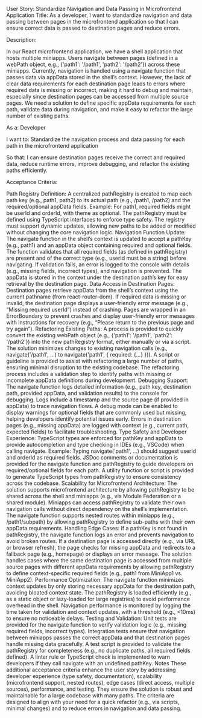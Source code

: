 User Story: Standardize Navigation and Data Passing in Microfrontend Application
Title: As a developer, I want to standardize navigation and data passing between pages in the microfrontend application so that I can ensure correct data is passed to destination pages and reduce errors.

Description:

In our React microfrontend application, we have a shell application that hosts multiple miniapps. Users navigate between pages (defined in a webPath object, e.g., {'path1': '/path1', 'path2': '/path2'}) across these miniapps. Currently, navigation is handled using a navigate function that passes data via appData stored in the shell’s context. However, the lack of clear data requirements for each destination page leads to errors where required data is missing or incorrect, making it hard to debug and maintain, especially since destination pages can be accessed from multiple source pages. We need a solution to define specific appData requirements for each path, validate data during navigation, and make it easy to refactor the large number of existing paths.

As a: Developer

I want to: Standardize the navigation process and data passing for each path in the microfrontend application

So that: I can ensure destination pages receive the correct and required data, reduce runtime errors, improve debugging, and refactor the existing paths efficiently.

Acceptance Criteria:

Path Registry Definition:
A centralized pathRegistry is created to map each path key (e.g., path1, path2) to its actual path (e.g., /path1, /path2) and the required/optional appData fields.
Example: For path1, required fields might be userId and orderId, with theme as optional.
The pathRegistry must be defined using TypeScript interfaces to enforce type safety.
The registry must support dynamic updates, allowing new paths to be added or modified without changing the core navigation logic.
Navigation Function Update:
The navigate function in the shell’s context is updated to accept a pathKey (e.g., path1) and an appData object containing required and optional fields.
The function validates that all required fields (as defined in pathRegistry) are present and of the correct type (e.g., userId must be a string) before navigating.
If validation fails, an error is logged to the console with details (e.g., missing fields, incorrect types), and navigation is prevented.
The appData is stored in the context under the destination path’s key for easy retrieval by the destination page.
Data Access in Destination Pages:
Destination pages retrieve appData from the shell’s context using the current pathname (from react-router-dom).
If required data is missing or invalid, the destination page displays a user-friendly error message (e.g., “Missing required userId”) instead of crashing.
Pages are wrapped in an ErrorBoundary to prevent crashes and display user-friendly error messages with instructions for recovery (e.g., “Please return to the previous page and try again”).
Refactoring Existing Paths:
A process is provided to quickly convert the existing webPath object (e.g., {'path1': '/path1', 'path2': '/path2'}) into the new pathRegistry format, either manually or via a script.
The solution minimizes changes to existing navigation calls (e.g., navigate('/path1', ...) to navigate('path1', { required: {...} })).
A script or guideline is provided to assist with refactoring a large number of paths, ensuring minimal disruption to the existing codebase.
The refactoring process includes a validation step to identify paths with missing or incomplete appData definitions during development.
Debugging Support:
The navigate function logs detailed information (e.g., path key, destination path, provided appData, and validation results) to the console for debugging.
Logs include a timestamp and the source page (if provided in appData) to trace navigation flows.
A debug mode can be enabled to display warnings for optional fields that are commonly used but missing, helping developers identify potential issues early.
Errors in destination pages (e.g., missing appData) are logged with context (e.g., current path, expected fields) to facilitate troubleshooting.
Type Safety and Developer Experience:
TypeScript types are enforced for pathKey and appData to provide autocompletion and type checking in IDEs (e.g., VSCode) when calling navigate.
Example: Typing navigate('path1', ...) should suggest userId and orderId as required fields.
JSDoc comments or documentation is provided for the navigate function and pathRegistry to guide developers on required/optional fields for each path.
A utility function or script is provided to generate TypeScript types from pathRegistry to ensure consistency across the codebase.
Scalability for Microfrontend Architecture:
The solution supports microfrontend architecture by allowing pathRegistry to be shared across the shell and miniapps (e.g., via Module Federation or a shared module).
Miniapps can access pathRegistry to validate their own navigation calls without direct dependency on the shell’s implementation.
The navigate function supports nested routes within miniapps (e.g., /path1/subpath) by allowing pathRegistry to define sub-paths with their own appData requirements.
Handling Edge Cases:
If a pathKey is not found in pathRegistry, the navigate function logs an error and prevents navigation to avoid broken routes.
If a destination page is accessed directly (e.g., via URL or browser refresh), the page checks for missing appData and redirects to a fallback page (e.g., homepage) or displays an error message.
The solution handles cases where the same destination page is accessed from multiple source pages with different appData requirements by allowing pathRegistry to define context-specific required fields (e.g., path1 from MiniApp1 vs. MiniApp2).
Performance Optimization:
The navigate function minimizes context updates by only storing necessary appData for the destination path, avoiding bloated context state.
The pathRegistry is loaded efficiently (e.g., as a static object or lazy-loaded for large registries) to avoid performance overhead in the shell.
Navigation performance is monitored by logging the time taken for validation and context updates, with a threshold (e.g., <10ms) to ensure no noticeable delays.
Testing and Validation:
Unit tests are provided for the navigate function to verify validation logic (e.g., missing required fields, incorrect types).
Integration tests ensure that navigation between miniapps passes the correct appData and that destination pages handle missing data gracefully.
A test script is provided to validate the pathRegistry for completeness (e.g., no duplicate paths, all required fields defined).
A linter rule or TypeScript check is implemented to warn developers if they call navigate with an undefined pathKey.
Notes
These additional acceptance criteria enhance the user story by addressing developer experience (type safety, documentation), scalability (microfrontend support, nested routes), edge cases (direct access, multiple sources), performance, and testing. They ensure the solution is robust and maintainable for a large codebase with many paths.
The criteria are designed to align with your need for a quick refactor (e.g., via scripts, minimal changes) and to reduce errors in navigation and data passing.